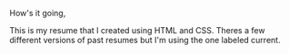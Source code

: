 How's it going,

This is my resume that I created using HTML and CSS. Theres a few different versions of past resumes but I'm using the one labeled current.